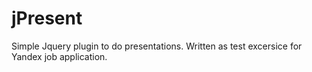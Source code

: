 jPresent
========

Simple Jquery plugin to do presentations.
Written as test excersice for Yandex job application.
